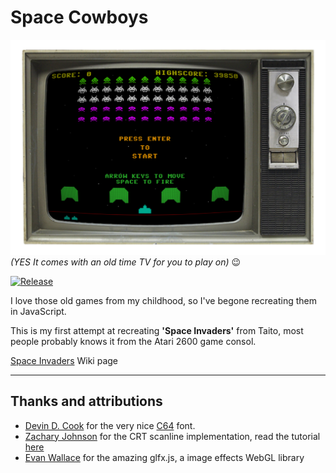<!-- @format -->

# Space Cowboys

![Space Cowboys](assets/screen.PNG)
*(YES It comes with an old time TV for you to play on)*
😉

[![Release][release-badge]][release]

I love those old games from my childhood, so I've begone recreating them in JavaScript.

This is my first attempt at recreating **'Space Invaders'** from Taito, most people probably knows it from the Atari 2600 game consol.

[Space Invaders][SI-wiki-link] Wiki page

---

## Thanks and attributions

* [Devin D. Cook][devin-web-link] for the very nice [C64][devin-attr-link] font.
* [Zachary Johnson][zachary-web-link] for the CRT scanline implementation, read the tutorial [here][zachary-attr-link]
* [Evan Wallace][evan-gh-link] for the amazing glfx.js, a image effects WebGL library

[release-badge]: https://img.shields.io/github/v/release/christianwhejlesen/SpaceCowboys?label=Release
[release]: https://github.com/christianwhejlesen/SpaceCowboys/releases/latest

[devin-web-link]: http://www.DevinCook.com
[devin-attr-link]: https://blogfonts.com/commodore-64-2.font

[zachary-web-link]: https://www.zachstronaut.com/
[zachary-attr-link]: https://www.zachstronaut.com/posts/2012/08/17/webgl-fake-crt-html5.html

[evan-gh-link]: https://github.com/evanw/glfx.js
[SI-wiki-link]: https://en.wikipedia.org/wiki/Space_Invaders
